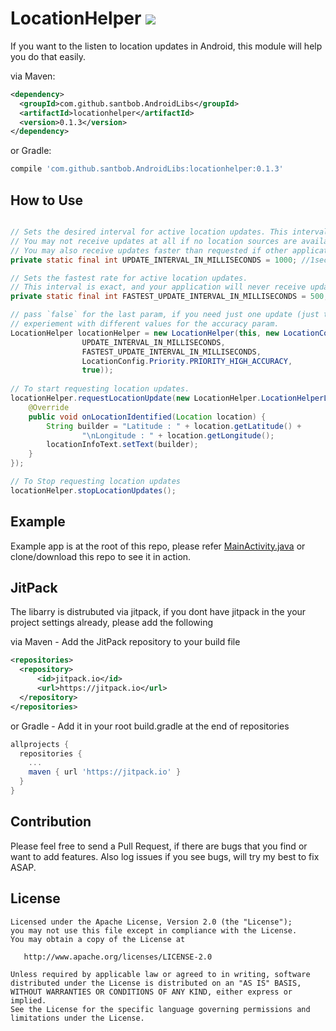 # LocationHelper [![](https://jitpack.io/v/santbob/AndroidLibs.svg)](https://jitpack.io/#santbob/AndroidLibs)

If you want to the listen to location updates in Android, this module will help you do that easily.

via Maven:
```xml
<dependency>
  <groupId>com.github.santbob.AndroidLibs</groupId>
  <artifactId>locationhelper</artifactId>
  <version>0.1.3</version>
</dependency>
```
or Gradle:
```groovy
compile 'com.github.santbob.AndroidLibs:locationhelper:0.1.3'
```
## How to Use

```java

// Sets the desired interval for active location updates. This interval is inexact. 
// You may not receive updates at all if no location sources are available, or you may receive them slower than requested. 
// You may also receive updates faster than requested if other applications are requesting location at a faster interval.
private static final int UPDATE_INTERVAL_IN_MILLISECONDS = 1000; //1sec

// Sets the fastest rate for active location updates. 
// This interval is exact, and your application will never receive updates faster than this value.
private static final int FASTEST_UPDATE_INTERVAL_IN_MILLISECONDS = 500; // half a sec

// pass `false` for the last param, if you need just one update (just to get current location), in that case dont need to call stopLocationUpdates.
// experiement with different values for the accuracy param.
LocationHelper locationHelper = new LocationHelper(this, new LocationConfig(
                UPDATE_INTERVAL_IN_MILLISECONDS, 
                FASTEST_UPDATE_INTERVAL_IN_MILLISECONDS, 
                LocationConfig.Priority.PRIORITY_HIGH_ACCURACY, 
                true));
                
// To start requesting location updates.
locationHelper.requestLocationUpdate(new LocationHelper.LocationHelperListener() {
    @Override
    public void onLocationIdentified(Location location) {
        String builder = "Latitude : " + location.getLatitude() +
                "\nLongitude : " + location.getLongitude();
        locationInfoText.setText(builder);
    }
});

// To Stop requesting location updates
locationHelper.stopLocationUpdates();
```        
## Example

Example app is at the root of this repo, please refer [MainActivity.java](app/src/main/java/com/santbob/androidlibs_sampleapp/MainActivity.java) or clone/download this repo to see it in action.

## JitPack

The libarry is distrubuted via jitpack, if you dont have jitpack in the your project settings already, please add the following

via Maven - Add the JitPack repository to your build file 
```xml
<repositories>
  <repository>
      <id>jitpack.io</id>
      <url>https://jitpack.io</url>
  </repository>
</repositories>
```
or Gradle - Add it in your root build.gradle at the end of repositories
```groovy
allprojects {
  repositories {
    ...
    maven { url 'https://jitpack.io' }
  }
}
```

## Contribution
Please feel free to send a Pull Request, if there are bugs that you find or want to add features. Also log issues if you see bugs, will try my best to fix ASAP.

## License

    Licensed under the Apache License, Version 2.0 (the "License");
    you may not use this file except in compliance with the License.
    You may obtain a copy of the License at

       http://www.apache.org/licenses/LICENSE-2.0

    Unless required by applicable law or agreed to in writing, software
    distributed under the License is distributed on an "AS IS" BASIS,
    WITHOUT WARRANTIES OR CONDITIONS OF ANY KIND, either express or implied.
    See the License for the specific language governing permissions and
    limitations under the License.

